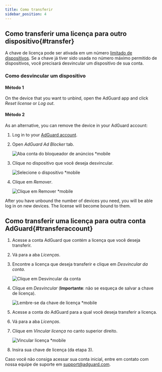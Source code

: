 ```yaml
---
title: Como transferir
sidebar_position: 4
---
```


## Como transferir uma licença para outro dispositivo{#transfer}

A chave de licença pode ser ativada em um número [limitado de dispositivos](../what-is). Se a chave já tiver sido usada no número máximo permitido de dispositivos, você precisará desvincular um dispositivo de sua conta.

### Como desvincular um dispositivo

#### Método 1

On the device that you want to unbind, open the AdGuard app and click *Reset license* or *Log out*.

#### Método 2

As an alternative, you can remove the device in your AdGuard account:

1. Log in to your [AdGuard account](https://adguardaccount.com/).

1. Open *AdGuard Ad Blocker* tab.

    ![Aba conta do bloqueador de anúncios *mobile](https://cdn.adtidy.org/content/kb/ad_blocker/general/newaccount-unbind-device-0.png)

1. Clique no dispositivo que você deseja desvincular.

    ![Selecione o dispositivo *mobile](https://cdn.adtidy.org/content/kb/ad_blocker/general/newaccount-unbind-device-1.png)

1. Clique em *Remover*.

    ![Clique em Remover *mobile](https://cdn.adtidy.org/content/kb/ad_blocker/general/newaccount-unbind-device-2.png)

After you have unbound the number of devices you need, you will be able log in on new devices. The license will become bound to them.

## Como transferir uma licença para outra conta AdGuard{#transferaccount}

1. Acesse a conta AdGuard que contém a licença que você deseja transferir.

1. Vá para a aba *Licenças*.

1. Encontre a licença que deseja transferir e clique em *Desvincular da conta*.

    ![Clique em Desvincular da conta](https://cdn.adtidy.org/content/kb/ad_blocker/general/newaccount-transfer-to-account.png)

1. Clique em *Desvincular* (**Importante**: não se esqueça de salvar a chave de licença).

    ![Lembre-se da chave de licença *mobile](https://cdn.adtidy.org/content/kb/ad_blocker/general/newaccount-transfer-to-account-1.png)

1. Acesse a conta do AdGuard para a qual você deseja transferir a licença.

1. Vá para a aba *Licenças*.

1. Clique em *Vincular licença* no canto superior direito.

    ![Vincular licença *mobile](https://cdn.adtidy.org/content/kb/ad_blocker/general/newaccount-transfer-to-account-2.png)

1. Insira sua chave de licença (da etapa 3).

Caso você não consiga acessar sua conta inicial, entre em contato com nossa equipe de suporte em support@adguard.com.
